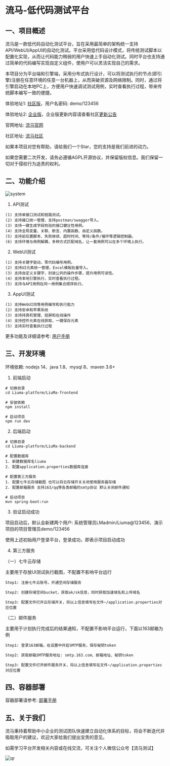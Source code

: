 # 流马-低代码测试平台
## 一、项目概述

流马是一款低代码自动化测试平台，旨在采用最简单的架构统一支持API/WebUI/AppUI的自动化测试。平台采用低代码设计模式，将传统测试脚本以配置化实现，从而让代码能力稍弱的用户快速上手自动化测试。同时平台也支持通过简单的代码编写实现自定义组件，使用户可以灵活实现自己的需求。

本项目分为平台端和引擎端，采用分布式执行设计，可以将测试执行的节点(即引擎)注册在任意环境的任意一台机器上，从而突破资源及网络限制。同时，通过将引擎启动在本地PC上，方便用户快速调试测试用例，实时查看执行过程，带来传统脚本编写一致的便捷。

体验地址1: [社区版](http://demo.liumatest.cn)，用户名密码: demo/123456

体验地址2: [企业版](http://demo-ee.liumatest.cn)，企业版更新内容请查看社区[更新公告](http://community.liumatest.cn/p/119)

官网地址: [流马官网](http://www.liumatest.cn)

社区地址: [流马社区](http://community.liumatest.cn)

如果本项目对您有帮助，请给我们一个Star，您的支持是我们前进的动力。

如果您需要二次开发，请务必遵循AGPL开源协议，并保留版权信息。我们保留一切对于侵权行为追责的权利。

## 二、功能介绍

![system](https://user-images.githubusercontent.com/96771570/221833391-9d35308a-3f90-47c7-9e9d-e62fc1201f18.png)

1. API测试
```
(1) 支持单接口测试和链路测试。
(2) 支持接口统一管理，支持postman/swagger导入。
(3) 支持一键生成字段校验的接口健壮性用例。
(4) 支持全局变量、关联、断言、内置函数、自定义函数。
(5) 支持前后置脚本、失败继续、超时时间、等待/条件/循环等逻辑控制器。
(6) 支持环境与用例解耦，多种方式匹配域名，让一套用例可以在多个环境上执行。
```

2. WebUI测试
```
(1) 支持关键字驱动，零代码编写用例。
(2) 支持UI元素统一管理，Excel模板批量导入。
(3) 支持自定义关键字，封装公共的操作步骤，提升用例可读性。
(4) 支持本地引擎执行，实时查看执行过程。
(5) 支持与API用例在同一用例集合顺序执行。
```

3. AppUI测试
```
(1) 支持WebUI同等用例编写和执行能力
(2) 支持安卓和苹果系统
(3) 支持持真机管理、投屏和在线操作
(4) 支持控件元素在线获取，一键保存元素
(5) 支持实时查看执行过程
```

更多功能及详细请参考: [用户手册](https://docs.qq.com/doc/p/1e36932d41b40df896c1627a004068df9a28fc3f)


## 三、开发环境

环境依赖: nodejs 14、java 1.8、mysql 8、maven 3.6+

1. 前端启动
```
# 切换目录
cd Liuma-platform/LiuMa-frontend

# 安装依赖
npm install

# 启动项目
npm run dev
```

2. 后端启动
```
# 切换目录
cd Liuma-platform/LiuMa-backend

# 配置数据库
1. 新建数据库名liuma
2. 配置application.properties数据库连接

# 配置第三方服务
1. 配置七牛云存储截图 也可以将云存储开关关闭使用服务器存储
2. 配置邮箱服务 支持163/qq等各类邮箱的smtp协议 默认关闭邮件通知

# 启动项目
mvn spring-boot:run
```

3. 验证启动成功

项目启动后，默认会新建两个用户: 系统管理员LMadmin/Liuma@123456、演示项目的项目管理员demo/123456

使用上述初始用户登录平台，登录成功，即表示项目启动成功

4. 第三方服务

（一）七牛云存储

主要用于存放UI测试执行截图，不配置不影响平台运行
```
Step1: 注册七牛云账号，开通空间存储服务

Step2: 创建存储空间bucket，获取ak/sk信息，同时获取加速域名和上传域名

Step3: 配置文件打开云存储开关，将以上信息填写在文件~/application.properties对应位置
```
（二）邮件服务

主要用于计划执行完成后的结果通知，不配置不影响平台运行，下面以163邮箱为例
```
Step1: 登录163邮箱，在设置中开启SMTP服务，保存秘钥token

Step2: 获取邮箱SMTP服务地址: smtp.163.com、邮箱地址、秘钥token

Step3: 配置文件打开邮件服务开关，将以上信息填写在文件~/application.properties对应位置
```


## 四、容器部署

容器部署请参考: [部署手册](https://docs.qq.com/doc/p/c989fa8bf467eca1a1e0fa59b32ceab017407168)


## 五、关于我们

流马秉持着帮助中小企业的测试团队快速建立自动化体系的目标，将会不断迭代并吸取用户的建议，欢迎大家给我们提出宝贵的意见。

如需学习平台开发相关内容或在线交流，可关注个人微信公众号【流马测试】

![qr](https://user-images.githubusercontent.com/96771570/161195670-3868f409-ed49-431f-8650-185e3e179679.png)

